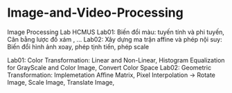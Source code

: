 # Image-and-Video-Processing
Image Processing Lab HCMUS 
Lab01: Biến đổi màu: tuyến tính và phi tuyến, Cân bằng lược đồ xám , ...
Lab02: Xây dựng ma trận affine và phép nội suy: Biến đổi hình ảnh  xoay, phép tịnh tiến, phép scale


Lab01: Color Transformation: Linear and Non-Linear, Histogram Equalization for GrayScale and Color Image, Convert Color Space
Lab02: Geometric Transformation: Implemetation Affine Matrix, Pixel Interpolation -> Rotate Image, Scale Image, Translate Image,
